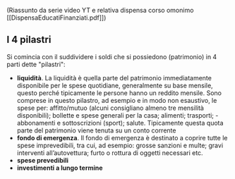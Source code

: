 (Riassunto da serie video YT e relativa dispensa corso omonimo [[DispensaEducatiFinanziati.pdf]])
## I 4 pilastri

Si comincia con il suddividere i soldi che si possiedono (patrimonio) in 4 parti dette "pilastri":
- **liquidità**. La liquidità è quella parte del patrimonio immediatamente disponibile per le spese quotidiane, generalmente su base mensile, questo perché tipicamente le persone hanno un reddito mensile. Sono comprese in questo pilastro, ad esempio e in modo non esaustivo, le spese per: affitto/mutuo (alcuni consigliano almeno tre mensilità disponibili); bollette e spese generali per la casa; alimenti; trasporti; - abbonamenti e sottoscrizioni (sport); salute. Tipicamente questa quota parte del patrimonio viene tenuta su un conto corrente
- **fondo di emergenza**. Il fondo di emergenza è destinato a coprire tutte le spese imprevedibili, tra cui, ad esempio: grosse sanzioni e multe; gravi interventi all’autovettura; furto o rottura di oggetti necessari etc.
- **spese prevedibili**
- **investimenti a lungo termine**
